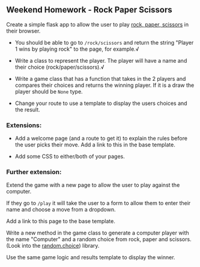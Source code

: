 ## Weekend Homework - Rock Paper Scissors

Create a simple flask app to allow the user to play [rock, paper, scissors](https://en.wikipedia.org/wiki/Rock_paper_scissors
) in their browser. 
- You should be able to go to `/rock/scissors` and return the string "Player 1 wins by playing rock" to the page, for example.√

- Write a class to represent the player. The player will have a name and their choice (rock/paper/scissors).√

- Write a game class that has a function that takes in the 2 players and compares their choices and returns the winning player. If it is a draw the player should be `None` type.

- Change your route to use a template to display the users choices and the result.

### Extensions:


- Add a welcome page (and a route to get it) to explain the rules before the user picks their move. Add a link to this in the base template.

- Add some CSS to either/both of your pages.

### Further extension:

 Extend the game with a new page to allow the user to play against the computer.

 If they go to `/play` it will take the user to a form to allow them to enter their name and choose a move from a dropdown.

 Add a link to this page to the base template.

 Write a new method in the game class to generate a computer player with the name "Computer" and a random choice from rock, paper and scissors. (Look into the [random.choice](https://docs.python.org/3/library/random.html)) library.

 Use the same game logic and results template to display the winner.
